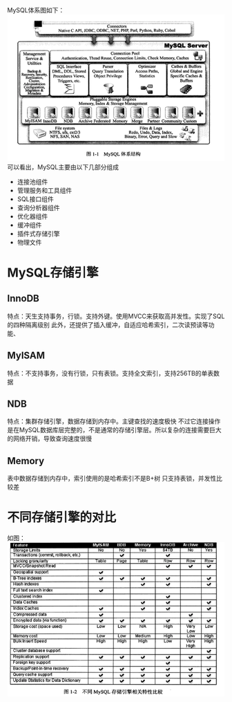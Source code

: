 MySQL体系图如下：
![](https://raw.githubusercontent.com/409582940/notes/main/images/20220314144620.png)
可以看出，MySQL主要由以下几部分组成
- 连接池组件
- 管理服务和工具组件
- SQL接口组件
- 查询分析器组件
- 优化器组件
- 缓冲组件
- 插件式存储引擎
- 物理文件
# MySQL存储引擎
## InnoDB
特点：天生支持事务，行锁。支持外键。使用MVCC来获取高并发性。实现了SQL的四种隔离级别
此外，还提供了插入缓冲，自适应哈希索引，二次读预读等功能、
## MyISAM
特点：不支持事务，没有行锁，只有表锁。支持全文索引，支持256TB的单表数据

## NDB
特点：集群存储引擎，数据存储到内存中。主键查找的速度极快
不过它连接操作是在MySQL数据库层完整的，不是通常的存储引擎层。所以复杂的连接需要巨大的网络开销，导致查询速度很慢
## Memory
表中数据存储到内存中，索引使用的是哈希索引不是B+树
只支持表锁，并发性比较差
# 不同存储引擎的对比
如图：
![](https://raw.githubusercontent.com/409582940/notes/main/images/20220314151803.png)
